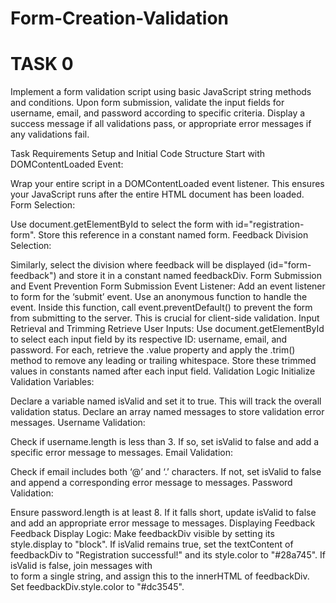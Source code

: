 # Form-Creation-Validation

#  TASK 0

Implement a form validation script using basic JavaScript string methods and conditions. Upon form submission, validate the input fields for username, email, and password according to specific criteria. Display a success message if all validations pass, or appropriate error messages if any validations fail.

Task Requirements
Setup and Initial Code Structure
Start with DOMContentLoaded Event:

Wrap your entire script in a DOMContentLoaded event listener. This ensures your JavaScript runs after the entire HTML document has been loaded.
Form Selection:

Use document.getElementById to select the form with id="registration-form". Store this reference in a constant named form.
Feedback Division Selection:

Similarly, select the division where feedback will be displayed (id="form-feedback") and store it in a constant named feedbackDiv.
Form Submission and Event Prevention
Form Submission Event Listener:
Add an event listener to form for the ‘submit’ event. Use an anonymous function to handle the event.
Inside this function, call event.preventDefault() to prevent the form from submitting to the server. This is crucial for client-side validation.
Input Retrieval and Trimming
Retrieve User Inputs:
Use document.getElementById to select each input field by its respective ID: username, email, and password.
For each, retrieve the .value property and apply the .trim() method to remove any leading or trailing whitespace. Store these trimmed values in constants named after each input field.
Validation Logic
Initialize Validation Variables:

Declare a variable named isValid and set it to true. This will track the overall validation status.
Declare an array named messages to store validation error messages.
Username Validation:

Check if username.length is less than 3. If so, set isValid to false and add a specific error message to messages.
Email Validation:

Check if email includes both ‘@’ and ‘.’ characters. If not, set isValid to false and append a corresponding error message to messages.
Password Validation:

Ensure password.length is at least 8. If it falls short, update isValid to false and add an appropriate error message to messages.
Displaying Feedback
Feedback Display Logic:
Make feedbackDiv visible by setting its style.display to "block".
If isValid remains true, set the textContent of feedbackDiv to "Registration successful!" and its style.color to "#28a745".
If isValid is false, join messages with <br> to form a single string, and assign this to the innerHTML of feedbackDiv. Set feedbackDiv.style.color to "#dc3545".